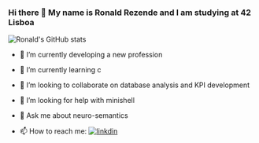 ### Hi there 👋 My name is Ronald Rezende and I am studying at 42 Lisboa

![Ronald's GitHub stats](https://github-readme-stats.vercel.app/api?username=ronaldprme&show_icons=true&theme=radical)


- 🔭 I’m currently developing a new profession
- 🌱 I’m currently learning c
- 👯 I’m looking to collaborate on database analysis and KPI development
- 🤔 I’m looking for help with minishell
- 💬 Ask me about neuro-semantics

- 📫 How to reach me: 
[![linkdin](https://img.shields.io/badge/LinkedIn-0077B5?style=for-the-badge&logo=linkedin&logoColor=white)](https://www.linkedin.com/in/ronald-rezende/)


<!-- ⚡ Fun fact: I never knew where I was going, but I knew I was on the right path-->
